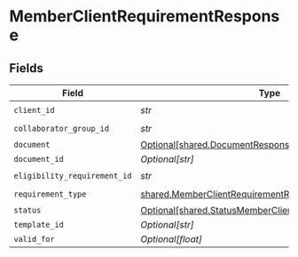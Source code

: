 # MemberClientRequirementResponse


## Fields

| Field                                                                                                                          | Type                                                                                                                           | Required                                                                                                                       | Description                                                                                                                    |
| ------------------------------------------------------------------------------------------------------------------------------ | ------------------------------------------------------------------------------------------------------------------------------ | ------------------------------------------------------------------------------------------------------------------------------ | ------------------------------------------------------------------------------------------------------------------------------ |
| `client_id`                                                                                                                    | *str*                                                                                                                          | :heavy_check_mark:                                                                                                             | N/A                                                                                                                            |
| `collaborator_group_id`                                                                                                        | *str*                                                                                                                          | :heavy_check_mark:                                                                                                             | N/A                                                                                                                            |
| `document`                                                                                                                     | [Optional[shared.DocumentResponse]](../../models/shared/documentresponse.md)                                                   | :heavy_minus_sign:                                                                                                             | N/A                                                                                                                            |
| `document_id`                                                                                                                  | *Optional[str]*                                                                                                                | :heavy_minus_sign:                                                                                                             | N/A                                                                                                                            |
| `eligibility_requirement_id`                                                                                                   | *str*                                                                                                                          | :heavy_check_mark:                                                                                                             | N/A                                                                                                                            |
| `requirement_type`                                                                                                             | [shared.MemberClientRequirementResponseRequirementType](../../models/shared/memberclientrequirementresponserequirementtype.md) | :heavy_check_mark:                                                                                                             | N/A                                                                                                                            |
| `status`                                                                                                                       | [Optional[shared.StatusMemberClientRequirementResponse]](../../models/shared/statusmemberclientrequirementresponse.md)         | :heavy_minus_sign:                                                                                                             | N/A                                                                                                                            |
| `template_id`                                                                                                                  | *Optional[str]*                                                                                                                | :heavy_minus_sign:                                                                                                             | N/A                                                                                                                            |
| `valid_for`                                                                                                                    | *Optional[float]*                                                                                                              | :heavy_minus_sign:                                                                                                             | N/A                                                                                                                            |
